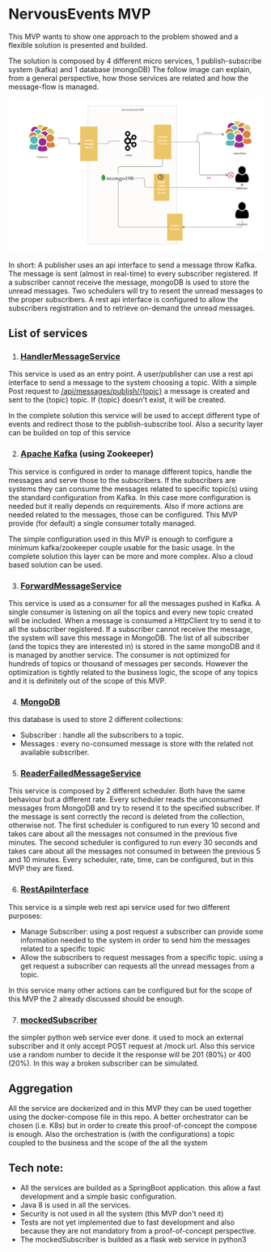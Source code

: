 
# NervousEvents MVP 

This MVP wants to show one approach to the problem showed and a flexible solution is presented and builded.

The solution is composed by 4 different micro services, 1 publish-subscribe system (kafka) and 1 database (mongoDB)
The follow image can explain, from a general perspective, how those services are related and how the message-flow is managed.

![general overview](https://raw.githubusercontent.com/matteo-balzerani/nervousEvents/master/arch-mvp.png)

In short:
A publisher uses an api interface to send a message throw Kafka. 
The message is sent (almost in real-time) to every subscriber registered.
If a subscriber cannot receive the message, mongoDB is used to store the unread messages.
Two schedulers will try to resent the unread messages to the proper subscribers.
A rest api interface is configured to allow the subscribers registration and to retrieve on-demand the unread messages.

## List of services
1. ### [HandlerMessageService](https://github.com/matteo-balzerani/HandlerMessageService)
This service is used as an entry point. 
A user/publisher can use a rest api interface to send a message to the system choosing a topic. 
With a simple Post request to [/api/messages/publish/{topic}](http://localhost:8088/swagger-ui.html#/operations/messages-controller/publishUsingPOST) a message is created and sent to the {topic} topic. If {topic} doesn't exist, it will be created.

In the complete solution this service will be used to accept different type of events and redirect those to the publish-subscribe tool.
Also a security layer can be builded on top of this service

2. ### [Apache Kafka](https://kafka.apache.org/) (using Zookeeper)
This service is configured in order to manage different topics, handle the messages and serve those to the subscribers. 
If the subscribers are systems they can consume the messages related to specific topic(s) using the standard configuration from Kafka. In this case more configuration is needed but it really depends on requirements.
Also if more actions are needed related to the messages, those can be configured.
This MVP provide (for default) a single consumer totally managed. 

The simple configuration used in this MVP is enough to configure a minimum kafka/zookeeper couple usable for the basic usage.
In the complete solution this layer can be more and more complex. Also a cloud based solution can be used.

3. ### [ForwardMessageService](https://github.com/matteo-balzerani/ForwardMessageService)

This service is used as a consumer for all the messages pushed in Kafka.
A single consumer is listening on all the topics and every new topic created will be included.
When a message is consumed a HttpClient try to send it to all the subscriber registered. If a subscriber cannot receive the message, the system will save this message in MongoDB.
The list of all subscriber (and the topics they are interested in) is stored in the same mongoDB and it is managed by another service.
The consumer is not optimized for hundreds of topics or thousand of messages per seconds. However the optimization is tightly related to the business logic, the scope of any topics and it is definitely out of the scope of this MVP. 

4. ### [MongoDB](https://www.mongodb.com/)
this database is used to store 2 different collections:
* Subscriber : handle all the subscribers to a topic. 
* Messages : every no-consumed message is store with the related not available subscriber.

5. ### [ReaderFailedMessageService](https://github.com/matteo-balzerani/ReaderFailedMessageService)

This service is composed by 2 different scheduler. Both have the same behaviour but a different rate. 
Every scheduler reads the unconsumed messages from MongoDB and try to resend it to the specified subscriber. If the message is sent correctly the record is deleted from the collection, otherwise not.
The first scheduler is configured to run every 10 second and takes care about all the messages not consumed in the previous five minutes.
The second scheduler is configured to run every 30 seconds and takes care about all the messages not consumed in between the previous 5 and 10 minutes.
Every scheduler, rate, time, can be configured, but in this MVP they are fixed.

6. ### [RestApiInterface](https://github.com/matteo-balzerani/RestApiInterface)

This service is a simple web rest api service used for two different   purposes: 
* Manage Subscriber: using a post request a subscriber can provide some information needed to the system in order to send him the messages related to a specific topic
* Allow the subscribers to request messages from a specific topic. using a get request a subscriber can requests all the unread messages from a topic.

In this service many other actions can be configured but for the scope of this MVP the 2 already discussed should be enough.

7. ### [mockedSubscriber](https://github.com/matteo-balzerani/mockedSubscriber)

the simpler python web service ever done. 
it used to mock an external subscriber and it only accept POST request at /mock url. 
Also this service use a random number to decide it the response will be 201 (80%) or 400 (20%). In this way a broken subscriber can be simulated.

## Aggregation
All the service are dockerized and in this MVP they can be used together using the docker-compose file in this repo.
A better orchestrator can be chosen (i.e. K8s) but in order to create this proof-of-concept the compose is enough. Also the orchestration is (with the configurations) a topic coupled to the business and the scope of the all the system

## Tech note:
* All the services are builded as a SpringBoot application. this allow a fast development and a simple basic configuration. 
* Java 8 is used in all the services.
* Security is not used in all the system (this MVP don't need it)
* Tests are not yet implemented due to fast development and also because they are not mandatory from a proof-of-concept perspective.
* The mockedSubscriber is builded as a flask web service in python3
